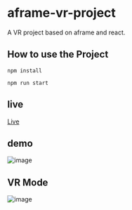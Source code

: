 # aframe-vr-project

A VR project based on aframe and react.

## How to use the Project
```javscript
npm install 

npm run start
```
## live
[Live](https://mrunalsawant.github.io/aframe-vr-project/)

## demo
![image](https://user-images.githubusercontent.com/25613253/173396544-6cbffe9c-0558-4986-87ec-67a392fabd3f.png)

## VR Mode
![image](https://user-images.githubusercontent.com/25613253/173396882-a911830e-3c6b-4eca-8453-614980925e51.png)



